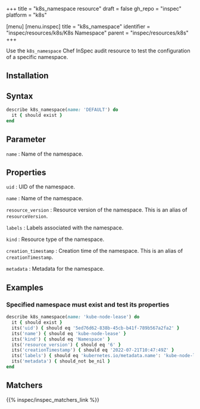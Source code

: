 +++
title = "k8s_namespace resource"
draft = false
gh_repo = "inspec"
platform = "k8s"

[menu]
[menu.inspec]
title = "k8s_namespace"
identifier = "inspec/resources/k8s/K8s Namespace"
parent = "inspec/resources/k8s"
+++

Use the `k8s_namespace` Chef InSpec audit resource to test the configuration of a specific namespace.

## Installation

## Syntax

```ruby
describe k8s_namespace(name: 'DEFAULT') do
  it { should exist }
end
```

## Parameter

`name`
: Name of the namespace.

## Properties

`uid`
: UID of the namespace.

`name`
: Name of the namespace.

`resource_version`
: Resource version of the namespace. This is an alias of `resourceVersion`.

`labels`
: Labels associated with the namespace.

`kind`
: Resource type of the namespace.

`creation_timestamp`
: Creation time of the namespace. This is an alias of `creationTimestamp`.

`metadata`
: Metadata for the namespace.

## Examples

### Specified namespace must exist and test its properties

```ruby
describe k8s_namespace(name: 'kube-node-lease') do
  it { should exist }
  its('uid') { should eq '5ed76d62-838b-45cb-b41f-789b567a2fa2' }
  its('name') { should eq 'kube-node-lease' }
  its('kind') { should eq 'Namespace' }
  its('resource_version') { should eq '6' }
  its('creationTimestamp') { should eq '2022-07-21T10:47:49Z' }
  its('labels') { should eq 'kubernetes.io/metadata.name': 'kube-node-lease' }
  its('metadata') { should_not be_nil }
end
```

## Matchers

{{% inspec/inspec_matchers_link %}}
